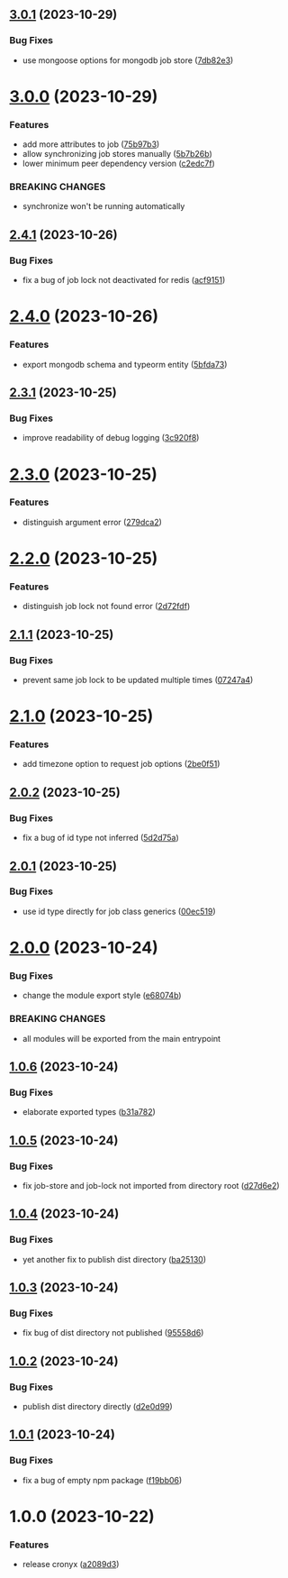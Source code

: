 ## [3.0.1](https://github.com/yujiosaka/Cronyx/compare/v3.0.0...v3.0.1) (2023-10-29)


### Bug Fixes

* use mongoose options for mongodb job store ([7db82e3](https://github.com/yujiosaka/Cronyx/commit/7db82e3d9a62c29937e868307b43221cae2b8765))

# [3.0.0](https://github.com/yujiosaka/Cronyx/compare/v2.4.1...v3.0.0) (2023-10-29)


### Features

* add more attributes to job ([75b97b3](https://github.com/yujiosaka/Cronyx/commit/75b97b3b70e3fa513fdbc18065d59a02071618f5))
* allow synchronizing job stores manually ([5b7b26b](https://github.com/yujiosaka/Cronyx/commit/5b7b26bec151d0972a03d8f940f17c8d54a5166e))
* lower minimum peer dependency version ([c2edc7f](https://github.com/yujiosaka/Cronyx/commit/c2edc7f8e1bca7ba94f0c0411aa293c45ee4a6ef))


### BREAKING CHANGES

* synchronize won't be running automatically

## [2.4.1](https://github.com/yujiosaka/Cronyx/compare/v2.4.0...v2.4.1) (2023-10-26)


### Bug Fixes

* fix a bug of job lock not deactivated for redis ([acf9151](https://github.com/yujiosaka/Cronyx/commit/acf91512d120bf3c4d8891e2ab6620647729e602))

# [2.4.0](https://github.com/yujiosaka/Cronyx/compare/v2.3.1...v2.4.0) (2023-10-26)


### Features

* export mongodb schema and typeorm entity ([5bfda73](https://github.com/yujiosaka/Cronyx/commit/5bfda73828aa574b579d3d3dce8bcb61edd9f310))

## [2.3.1](https://github.com/yujiosaka/Cronyx/compare/v2.3.0...v2.3.1) (2023-10-25)


### Bug Fixes

* improve readability of debug logging ([3c920f8](https://github.com/yujiosaka/Cronyx/commit/3c920f8ce3aefb8f3167a8c5ec2b2f5a98e6b553))

# [2.3.0](https://github.com/yujiosaka/Cronyx/compare/v2.2.0...v2.3.0) (2023-10-25)


### Features

* distinguish argument error ([279dca2](https://github.com/yujiosaka/Cronyx/commit/279dca27bdd777574d1d932eba4dc4f17a76b502))

# [2.2.0](https://github.com/yujiosaka/Cronyx/compare/v2.1.1...v2.2.0) (2023-10-25)


### Features

* distinguish job lock not found error ([2d72fdf](https://github.com/yujiosaka/Cronyx/commit/2d72fdfe6fc970c4ae9514c8df0d46664a5cce2c))

## [2.1.1](https://github.com/yujiosaka/Cronyx/compare/v2.1.0...v2.1.1) (2023-10-25)


### Bug Fixes

* prevent same job lock to be updated multiple times ([07247a4](https://github.com/yujiosaka/Cronyx/commit/07247a46ebd7a19ae11c6d5af8445d159150d2c6))

# [2.1.0](https://github.com/yujiosaka/Cronyx/compare/v2.0.2...v2.1.0) (2023-10-25)


### Features

* add timezone option to request job options ([2be0f51](https://github.com/yujiosaka/Cronyx/commit/2be0f51fa8ce9705b4d2e9632023d74fe644f53f))

## [2.0.2](https://github.com/yujiosaka/Cronyx/compare/v2.0.1...v2.0.2) (2023-10-25)


### Bug Fixes

* fix a bug of id type not inferred ([5d2d75a](https://github.com/yujiosaka/Cronyx/commit/5d2d75a8087b898cc8f29c60c8cbfb3a55672c26))

## [2.0.1](https://github.com/yujiosaka/Cronyx/compare/v2.0.0...v2.0.1) (2023-10-25)


### Bug Fixes

* use id type directly for job class generics ([00ec519](https://github.com/yujiosaka/Cronyx/commit/00ec519a4648771606cf48b208c9bdcc618d5fc1))

# [2.0.0](https://github.com/yujiosaka/Cronyx/compare/v1.0.6...v2.0.0) (2023-10-24)


### Bug Fixes

* change the module export style ([e68074b](https://github.com/yujiosaka/Cronyx/commit/e68074bdb7d3c793cd52a86c0eec95343e7691a7))


### BREAKING CHANGES

* all modules will be exported from the main entrypoint

## [1.0.6](https://github.com/yujiosaka/Cronyx/compare/v1.0.5...v1.0.6) (2023-10-24)


### Bug Fixes

* elaborate exported types ([b31a782](https://github.com/yujiosaka/Cronyx/commit/b31a7827be1ba88bc977b2858f4564913d1a6f60))

## [1.0.5](https://github.com/yujiosaka/Cronyx/compare/v1.0.4...v1.0.5) (2023-10-24)


### Bug Fixes

* fix job-store and job-lock not imported from directory root ([d27d6e2](https://github.com/yujiosaka/Cronyx/commit/d27d6e20bf8e7558957906a8d541adb3e3a00a94))

## [1.0.4](https://github.com/yujiosaka/Cronyx/compare/v1.0.3...v1.0.4) (2023-10-24)


### Bug Fixes

* yet another fix to publish dist directory ([ba25130](https://github.com/yujiosaka/Cronyx/commit/ba25130db754e18e62613fa83d4bee01823ea1db))

## [1.0.3](https://github.com/yujiosaka/Cronyx/compare/v1.0.2...v1.0.3) (2023-10-24)


### Bug Fixes

* fix bug of dist directory not published ([95558d6](https://github.com/yujiosaka/Cronyx/commit/95558d63c0212438504e93f7c77be21ea83debcf))

## [1.0.2](https://github.com/yujiosaka/Cronyx/compare/v1.0.1...v1.0.2) (2023-10-24)


### Bug Fixes

* publish dist directory directly ([d2e0d99](https://github.com/yujiosaka/Cronyx/commit/d2e0d9971166dee2dcb833c4e53c5851e4f0fe82))

## [1.0.1](https://github.com/yujiosaka/Cronyx/compare/v1.0.0...v1.0.1) (2023-10-24)


### Bug Fixes

* fix a bug of empty npm package ([f19bb06](https://github.com/yujiosaka/Cronyx/commit/f19bb06da60c2cda7d3a7f10f15fcff592c564a2))

# 1.0.0 (2023-10-22)


### Features

* release cronyx ([a2089d3](https://github.com/yujiosaka/Cronyx/commit/a2089d3f5098f6adb9bc4ddb4e4386f363d320cf))

